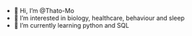 - 👋 Hi, I’m @Thato-Mo
- 👀 I’m interested in biology, healthcare, behaviour and sleep
- 🌱 I’m currently learning python and SQL


<!---
Thato-Mo/Thato-Mo is a ✨ special ✨ repository because its `README.md` (this file) appears on your GitHub profile.
You can click the Preview link to take a look at your changes.
--->

